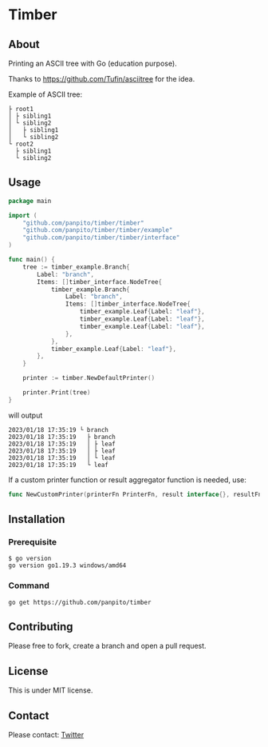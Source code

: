 # Timber

## About

Printing an ASCII tree with Go (education purpose).

Thanks to https://github.com/Tufin/asciitree for the idea.

Example of ASCII tree:

```shell
├ root1
│ ├ sibling1
│ └ sibling2
│   ├ sibling1
│   └ sibling2
└ root2
  ├ sibling1
  └ sibling2
```

## Usage

```go
package main

import (
	"github.com/panpito/timber/timber"
	"github.com/panpito/timber/timber/example"
	"github.com/panpito/timber/timber/interface"
)

func main() {
	tree := timber_example.Branch{
		Label: "branch",
		Items: []timber_interface.NodeTree{
			timber_example.Branch{
				Label: "branch",
				Items: []timber_interface.NodeTree{
					timber_example.Leaf{Label: "leaf"},
					timber_example.Leaf{Label: "leaf"},
					timber_example.Leaf{Label: "leaf"},
				},
			},
			timber_example.Leaf{Label: "leaf"},
		},
	}

	printer := timber.NewDefaultPrinter()

	printer.Print(tree)
}
```
will output
```shell
2023/01/18 17:35:19 └ branch
2023/01/18 17:35:19   ├ branch
2023/01/18 17:35:19   │ ├ leaf
2023/01/18 17:35:19   │ ├ leaf
2023/01/18 17:35:19   │ └ leaf
2023/01/18 17:35:19   └ leaf 
```

If a custom printer function or result aggregator function is needed, use:
```go
func NewCustomPrinter(printerFn PrinterFn, result interface{}, resultFn ResultFn) *customPrinter
```

## Installation

### Prerequisite

```shell
$ go version
go version go1.19.3 windows/amd64
```

### Command

`go get https://github.com/panpito/timber`

## Contributing

Please free to fork, create a branch and open a pull request.

## License

This is under MIT license.

## Contact

Please contact:
[Twitter](https://twitter.com/Panpit0)
